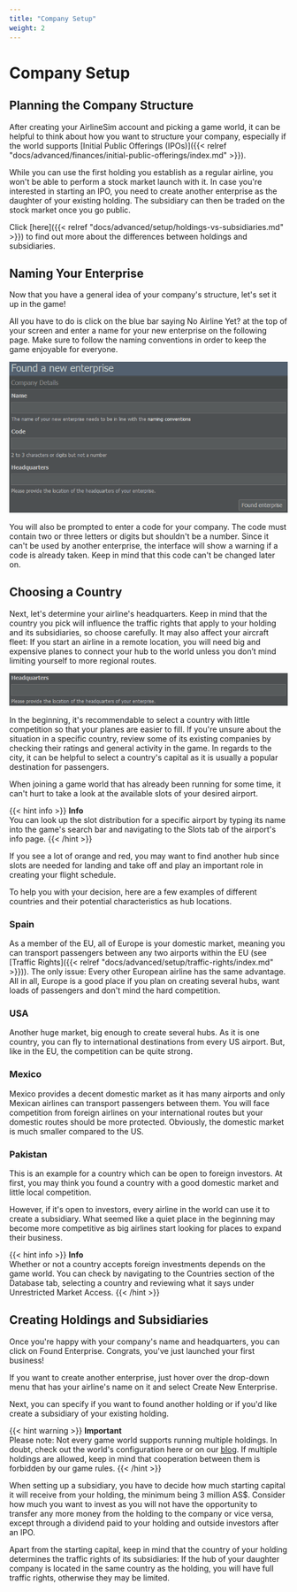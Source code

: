 ```yaml
---
title: "Company Setup"
weight: 2
---
```


# Company Setup

## Planning the Company Structure

After creating your AirlineSim account and picking a game world, it can be helpful to think about how you want to structure your company, especially if the world supports [Initial Public Offerings (IPOs)]({{< relref "docs/advanced/finances/initial-public-offerings/index.md" >}}).

While you can use the first holding you establish as a regular airline, you won't be able to perform a stock market launch with it. In case you're interested in starting an IPO, you need to create another enterprise as the daughter of your existing holding. The subsidiary can then be traded on the stock market once you go public. 

Click [here]({{< relref "docs/advanced/setup/holdings-vs-subsidiaries.md" >}}) to find out more about the differences between holdings and subsidiaries. 

## Naming Your Enterprise

Now that you have a general idea of your company's structure, let's set it up in the game!

All you have to do is click on the blue bar saying No Airline Yet? at the top of your screen and enter a name for your new enterprise on the following page. Make sure to follow the naming conventions in order to keep the game enjoyable for everyone.

![Enterprise Options](found_enterprise_01.png "Enterprise Options")

You will also be prompted to enter a code for your company. The code must contain two or three letters or digits but shouldn't be a number. Since it can't be used by another enterprise, the interface will show a warning if a code is already taken. Keep in mind that this code can't be changed later on.

## Choosing a Country

Next, let's determine your airline's headquarters. Keep in mind that the country you pick will influence the traffic rights that apply to your holding and its subsidiaries, so choose carefully. It may also affect your aircraft fleet: If you start an airline in a remote location, you will need big and expensive planes to connect your hub to the world unless you don’t mind limiting yourself to more regional routes. 

![Headquarters Selection](headquarters_01.png "Headquarters Selection")

In the beginning, it's recommendable to select a country with little competition so that your planes are easier to fill. If you're unsure about the situation in a specific country, review some of its existing companies by checking their ratings and general activity in the game. In regards to the city, it can be helpful to select a country's capital as it is usually a popular destination for passengers.

When joining a game world that has already been running for some time, it can't hurt to take a look at the available slots of your desired airport. 

{{< hint info >}}
**Info**  
You can look up the slot distribution for a specific airport by typing its name into the game's search bar and navigating to the Slots tab of the airport's info page.
{{< /hint >}}

If you see a lot of orange and red, you may want to find another hub since slots are needed for landing and take off and play an important role in creating your flight schedule.

To help you with your decision, here are a few examples of different countries and their potential characteristics as hub locations.

### Spain

As a member of the EU, all of Europe is your domestic market, meaning you can transport passengers between any two airports within the EU (see [Traffic Rights]({{< relref "docs/advanced/setup/traffic-rights/index.md" >}})). The only issue: Every other European airline has the same advantage. All in all, Europe is a good place if you plan on creating several hubs, want loads of passengers and don't mind the hard competition.

### USA

Another huge market, big enough to create several hubs. As it is one country, you can fly to international destinations from every US airport. But, like in the EU, the competition can be quite strong.

### Mexico

Mexico provides a decent domestic market as it has many airports and only Mexican airlines can transport passengers between them. You will face competition from foreign airlines on your international routes but your domestic routes should be more protected. Obviously, the domestic market is much smaller compared to the US.

### Pakistan

This is an example for a country which can be open to foreign investors. At first, you may think you found a country with a good domestic market and little local competition.

However, if it's open to investors, every airline in the world can use it to create a subsidiary. What seemed like a quiet place in the beginning may become more competitive as big airlines start looking for places to expand their business.

{{< hint info >}}
**Info**  
Whether or not a country accepts foreign investments depends on the game world. You can check by navigating to the Countries section of the Database tab, selecting a country and reviewing what it says under Unrestricted Market Access.
{{< /hint >}}

## Creating Holdings and Subsidiaries

Once you're happy with your company's name and headquarters, you can click on Found Enterprise. Congrats, you've just launched your first business!

If you want to create another enterprise, just hover over the drop-down menu that has your airline's name on it and select Create New Enterprise. 

Next, you can specify if you want to found another holding or if you'd like create a subsidiary of your existing holding.

{{< hint warning >}}
**Important**  
Please note: Not every game world supports running multiple holdings. In doubt, check out the world's configuration here or on our [blog](https://www.airlinesim.aero/blog/). If multiple holdings are allowed, keep in mind that cooperation between them is forbidden by our game rules.
{{< /hint >}}

When setting up a subsidiary, you have to decide how much starting capital it will receive from your holding, the minimum being 3 million AS$. Consider how much you want to invest as you will not have the opportunity to transfer any more money from the holding to the company or vice versa, except through a dividend paid to your holding and outside investors after an IPO.

Apart from the starting capital, keep in mind that the country of your holding determines the traffic rights of its subsidiaries: If the hub of your daughter company is located in the same country as the holding, you will have full traffic rights, otherwise they may be limited. 
